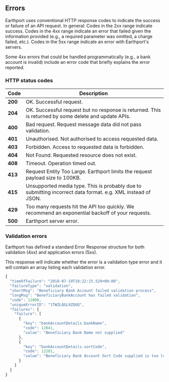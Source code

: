 ## Errors

Earthport uses conventional HTTP response codes to indicate the success or failure of an API request. In general: Codes in the 2xx range indicate success. Codes in the 4xx range indicate an error that failed given the information provided (e.g., a required parameter was omitted, a charge failed, etc.). Codes in the 5xx range indicate an error with Earthport's servers.

Some 4xx errors that could be handled programmatically (e.g., a bank account is invalid) include an error code that briefly explains the error reported.

### HTTP status codes

| Code        | Description           |
| ---------------|-------------------------- |
| **200**   | OK. Successful request. |
| **204**   | OK. Successful request but no response is returned. This is returned by some delete and update APIs. |
| **400**   | Bad request. Request message data did not pass validation. |
| **401**   | Unauthorised. Not authorised to access requested data. |
| **403**   | Forbidden. Access to requested data is forbidden. |
| **404**   | Not Found. Requested resource does not exist. |
| **408**   | Timeout. Operation timed out. |
| **413**   | Request Entity Too Large. Earthport limits the request payload size to 100KB. |
| **415**   | Unsupported media type. This is probably due to submitting incorrect data format. e.g. XML instead of JSON. |
| **429**   | Too many requests hit the API too quickly. We recommend an exponential backoff of your requests. |
| **500**   | Earthport server error. |

### Validation errors

Earthport has defined a standard Error Response structure for both validation (4xx) and application errors (5xx).

This response will indicate whether the error is a validation type error and it will contain an array listing each validation error.


```javascript
{
  "timeOfFailure": "2018-07-19T10:22:15.529+00:00",
  "failureType": "validation",
  "shortMsg": "Beneficiary Bank Account failed validation process",
  "longMsg": "BeneficiaryBankAccount has failed validation",
  "code": 12000,
  "uniqueErrorID": "1TWZLQGL9ZQUQ",
  "failures": {
    "failure": [
      {
        "key": "bankAccountDetails.bankName",
        "code": 12041,
        "value": "Beneficiary Bank Name not supplied"
      },
      {
        "key": "bankAccountDetails.sortCode",
        "code": 12201,
        "value": "Beneficiary Bank Account Sort Code supplied is too long"
      }
    ]
  }
}
```